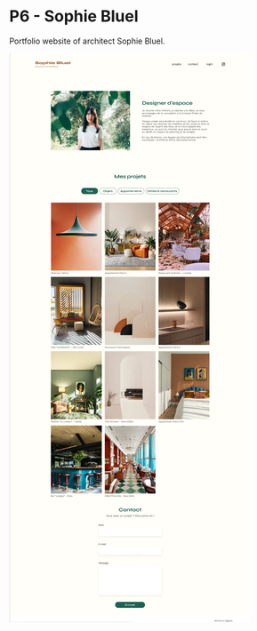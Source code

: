 # P6 - Sophie Bluel

Portfolio website of architect Sophie Bluel.

![Screenshot](/FrontEnd/assets/images/SophieBluelHomepage.webp)
